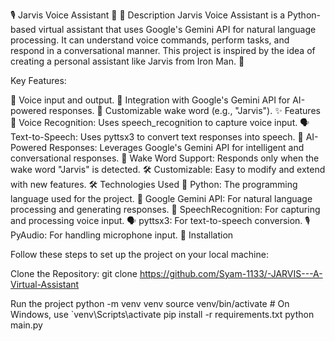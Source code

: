 🎙️ Jarvis Voice Assistant 🤖
📝 Description
Jarvis Voice Assistant is a Python-based virtual assistant that uses Google's Gemini API for natural language processing. It can understand voice commands, perform tasks, and respond in a conversational manner. This project is inspired by the idea of creating a personal assistant like Jarvis from Iron Man. 🚀

Key Features:

🎤 Voice input and output.
🤖 Integration with Google's Gemini API for AI-powered responses.
🔔 Customizable wake word (e.g., "Jarvis").
✨ Features
🎤 Voice Recognition: Uses speech_recognition to capture voice input.
🗣️ Text-to-Speech: Uses pyttsx3 to convert text responses into speech.
🧠 AI-Powered Responses: Leverages Google's Gemini API for intelligent and conversational responses.
🔔 Wake Word Support: Responds only when the wake word "Jarvis" is detected.
🛠️ Customizable: Easy to modify and extend with new features.
🛠️ Technologies Used
🐍 Python: The programming language used for the project.
🤖 Google Gemini API: For natural language processing and generating responses.
🎤 SpeechRecognition: For capturing and processing voice input.
🗣️ pyttsx3: For text-to-speech conversion.
🎙️ PyAudio: For handling microphone input.
🚀 Installation


Follow these steps to set up the project on your local machine:

Clone the Repository:
git clone https://github.com/Syam-1133/-JARVIS---A-Virtual-Assistant

Run the project
python -m venv venv
source venv/bin/activate  # On Windows, use `venv\Scripts\activate
pip install -r requirements.txt
python main.py
